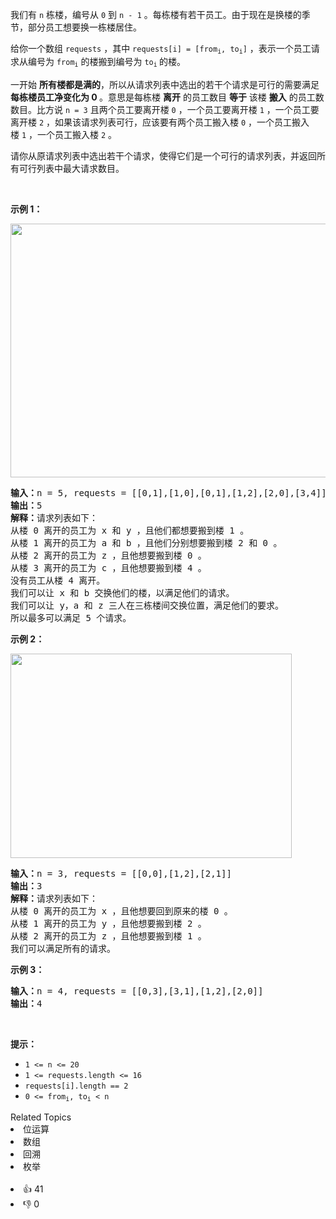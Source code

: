 <p>我们有&nbsp;<code>n</code>&nbsp;栋楼，编号从&nbsp;<code>0</code>&nbsp;到&nbsp;<code>n - 1</code>&nbsp;。每栋楼有若干员工。由于现在是换楼的季节，部分员工想要换一栋楼居住。</p>

<p>给你一个数组 <code>requests</code>&nbsp;，其中&nbsp;<code>requests[i] = [from<sub>i</sub>, to<sub>i</sub>]</code>&nbsp;，表示一个员工请求从编号为&nbsp;<code>from<sub>i</sub></code>&nbsp;的楼搬到编号为&nbsp;<code>to<sub>i</sub></code><sub>&nbsp;</sub>的楼。</p>

<p>一开始&nbsp;<strong>所有楼都是满的</strong>，所以从请求列表中选出的若干个请求是可行的需要满足 <strong>每栋楼员工净变化为 0&nbsp;</strong>。意思是每栋楼 <strong>离开</strong>&nbsp;的员工数目 <strong>等于</strong>&nbsp;该楼 <strong>搬入</strong>&nbsp;的员工数数目。比方说&nbsp;<code>n = 3</code>&nbsp;且两个员工要离开楼&nbsp;<code>0</code>&nbsp;，一个员工要离开楼&nbsp;<code>1</code>&nbsp;，一个员工要离开楼 <code>2</code>&nbsp;，如果该请求列表可行，应该要有两个员工搬入楼&nbsp;<code>0</code>&nbsp;，一个员工搬入楼&nbsp;<code>1</code>&nbsp;，一个员工搬入楼&nbsp;<code>2</code>&nbsp;。</p>

<p>请你从原请求列表中选出若干个请求，使得它们是一个可行的请求列表，并返回所有可行列表中最大请求数目。</p>

<p>&nbsp;</p>

<p><strong>示例 1：</strong></p>

<p><img alt="" src="https://assets.leetcode-cn.com/aliyun-lc-upload/uploads/2020/09/26/move1.jpg" style="height: 406px; width: 600px;"></p>

<pre><strong>输入：</strong>n = 5, requests = [[0,1],[1,0],[0,1],[1,2],[2,0],[3,4]]
<strong>输出：</strong>5
<strong>解释：</strong>请求列表如下：
从楼 0 离开的员工为 x 和 y ，且他们都想要搬到楼 1 。
从楼 1 离开的员工为 a 和 b ，且他们分别想要搬到楼 2 和 0 。
从楼 2 离开的员工为 z ，且他想要搬到楼 0 。
从楼 3 离开的员工为 c ，且他想要搬到楼 4 。
没有员工从楼 4 离开。
我们可以让 x 和 b 交换他们的楼，以满足他们的请求。
我们可以让 y，a 和 z 三人在三栋楼间交换位置，满足他们的要求。
所以最多可以满足 5 个请求。</pre>

<p><strong>示例 2：</strong></p>

<p><img alt="" src="https://assets.leetcode-cn.com/aliyun-lc-upload/uploads/2020/09/26/move2.jpg" style="height: 327px; width: 450px;"></p>

<pre><strong>输入：</strong>n = 3, requests = [[0,0],[1,2],[2,1]]
<strong>输出：</strong>3
<strong>解释：</strong>请求列表如下：
从楼 0 离开的员工为 x ，且他想要回到原来的楼 0 。
从楼 1 离开的员工为 y ，且他想要搬到楼 2 。
从楼 2 离开的员工为 z ，且他想要搬到楼 1 。
我们可以满足所有的请求。</pre>

<p><strong>示例 3：</strong></p>

<pre><strong>输入：</strong>n = 4, requests = [[0,3],[3,1],[1,2],[2,0]]
<strong>输出：</strong>4
</pre>

<p>&nbsp;</p>

<p><strong>提示：</strong></p>

<ul>
	<li><code>1 &lt;= n &lt;= 20</code></li>
	<li><code>1 &lt;= requests.length &lt;= 16</code></li>
	<li><code>requests[i].length == 2</code></li>
	<li><code>0 &lt;= from<sub>i</sub>, to<sub>i</sub> &lt; n</code></li>
</ul>
<div><div>Related Topics</div><div><li>位运算</li><li>数组</li><li>回溯</li><li>枚举</li></div></div><br><div><li>👍 41</li><li>👎 0</li></div>